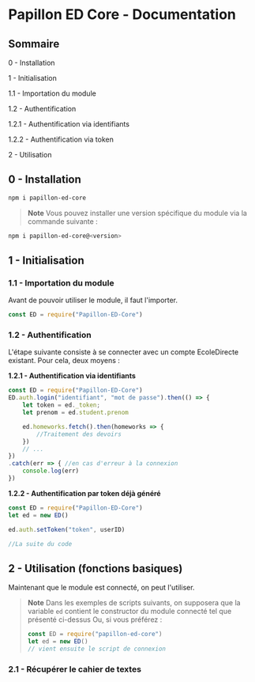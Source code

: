 # Papillon ED Core - Documentation

## Sommaire
0 - Installation

1 - Initialisation

1.1 - Importation du module

1.2 - Authentification

1.2.1 - Authentification via identifiants

1.2.2 - Authentification via token

2 - Utilisation


## 0 - Installation
```sh
npm i papillon-ed-core
```
> **Note**
> Vous pouvez installer une version spécifique du module via la commande suivante :
```sh
npm i papillon-ed-core@<version>
```

## 1 - Initialisation
### 1.1 - Importation du module
Avant de pouvoir utiliser le module, il faut l'importer.
```javascript
const ED = require("Papillon-ED-Core")
```

### 1.2 - Authentification
L'étape suivante consiste à se connecter avec un compte EcoleDirecte existant.
Pour cela, deux moyens :

**1.2.1 - Authentification via identifiants**
```javascript
const ED = require("Papillon-ED-Core")
ED.auth.login("identifiant", "mot de passe").then(() => {
    let token = ed._token;
    let prenom = ed.student.prenom

    ed.homeworks.fetch().then(homeworks => {
        //Traitement des devoirs
    })
    // ...
})
.catch(err => { //en cas d'erreur à la connexion
    console.log(err)
})
```

**1.2.2 - Authentification par token déjà généré**
```javascript
const ED = require("Papillon-ED-Core")
let ed = new ED()

ed.auth.setToken("token", userID)

//La suite du code
```

## 2 - Utilisation (fonctions basiques)
Maintenant que le module est connecté, on peut l'utiliser.

> **Note**
> Dans les exemples de scripts suivants, on supposera que la variable `ed` contient le constructor du module connecté tel que présenté ci-dessus
> Ou, si vous préférez :
> ```javascript
> const ED = require("papillon-ed-core")
> let ed = new ED()
> // vient ensuite le script de connexion
> ```

### 2.1 - Récupérer le cahier de textes
